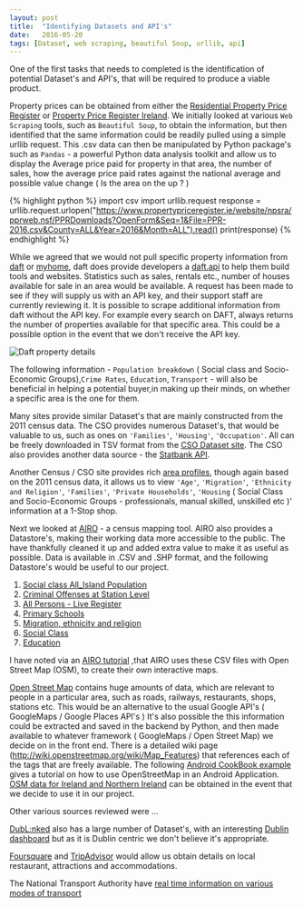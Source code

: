 ```yaml
---
layout: post
title:  "Identifying Datasets and API's"
date:   2016-05-20
tags: [Dataset, web scraping, beautiful Soup, urllib, api]
---
```

One of the first tasks that needs to completed is the identification of potential Dataset's and API's, that will be required to produce
 a viable product.

Property prices can be obtained from either the [Residential Property Price Register](https://www.propertypriceregister.ie/website/npsra/pprweb.nsf/page/ppr-home-en)
or [Property Price Register Ireland](http://propertypriceregisterireland.com/). We initially looked at  various `Web Scraping` tools, such as
`Beautiful Soup`, to obtain the information, but then identified that the same information could be readily pulled using a simple urllib request.
This .csv data can then be manipulated by Python package's such as `Pandas` - a powerful Python data analysis toolkit and
allow us to display the Average price paid for property in that area, the number of sales,
how the average price paid rates against the national average and possible value change ( Is the area on the up ? )

{% highlight python %}
import csv
import urllib.request
response = urllib.request.urlopen("https://www.propertypriceregister.ie/website/npsra/pprweb.nsf/PPRDownloads?OpenForm&Seq=1&File=PPR-2016.csv&County=ALL&Year=2016&Month=ALL").read()
print(response)
{% endhighlight %}

While we agreed that we would not pull specific property information from [daft](http://www.daft.ie/)
or [myhome](http://www.myhome.ie/), daft does provide
developers a [daft.api](http://api.daft.ie/gettingstarted/) to help them build tools and websites.
Statistics such as sales, rentals etc., number of houses available for sale in an area would be available.
A request has been made to see if they will supply us with an API key, and their support staff are currently reviewing it.
It is possible to scrape additional information from daft without the API key. For example every search on DAFT, always returns the
number of properties available for that specific area. This could be a possible option in the event that we don't receive the API key.

![Daft property details]({{site.baseurl}}/images/daft_details.jpg)

The following information - `Population breakdown` ( Social class and Socio-Economic Groups),`Crime Rates`, `Education`, `Transport` -
will also be beneficial in helping a potential buyer,in making up their minds, on whether a specific area is the one for them.

Many sites provide similar Dataset's that are mainly constructed from the 2011 census data.
The CSO provides numerous Dataset's, that would be valuable to us, such as ones on `'Families'`, `'Housing'`, `'Occupation'`.
All can be freely downloaded in TSV format from the [CSO Dataset site](http://data.cso.ie/datasets/index.html).
The CSO also provides another data source - the [Statbank API](http://www.cso.ie/webserviceclient/).

Another Census / CSO site provides rich [area profiles](http://census.cso.ie/areaprofiles/), though again based on the 2011 census data,
it allows us to view `'Age'`, `'Migration'`, `'Ethnicity and Religion'`, `'Families'`, `'Private Households'`, `'Housing` ( Social Class and Socio-Economic Groups -
professionals, manual skilled, unskilled etc )' information at a 1-Stop shop.

Next we looked at [AIRO](http://airo.maynoothuniversity.ie/) - a census mapping tool. AIRO also provides a Datastore's, making their working data more accessible to the public.
The have thankfully cleaned it up and added extra value to make it as useful as possible.
Data is available in .CSV and .SHP format, and the following Datastore's would be useful to our project.

1. [Social class All_Island Population](http://airo.maynoothuniversity.ie/files/dDATASTORE/all_island/csv/population.csv)
2. [Criminal Offenses at Station Level](http://airo.maynoothuniversity.ie/files/dDATASTORE/crime/garda%20stations/garda_stations.csv)
3. [All Persons - Live Register](http://airo.maynoothuniversity.ie/files/dDATASTORE/swo/csv/all_persons.csv)
4. [Primary Schools](http://airo.maynoothuniversity.ie/files/dDATASTORE/education/csv/primary_schools_2013_2014.csv)
5. [Migration, ethnicity and religion](http://airo.maynoothuniversity.ie/files/dDATASTORE/small_areas/theme_2_small_areas.csv)
6. [Social Class](http://airo.maynoothuniversity.ie/files/dDATASTORE/small_areas/theme_9_small_areas.csv)
7. [Education](http://airo.maynoothuniversity.ie/files/dDATASTORE/small_areas/theme_10_small_areas.csv)

I have noted via an [AIRO tutorial](https://www.youtube.com/watch?v=3sgJO6fmFhQ) ,that AIRO uses these CSV files with Open Street Map (OSM), to create their own interactive maps.

[Open Street Map](https://www.openstreetmap.org/#map=16/53.3851/-6.4251) contains huge amounts of data, which are relevant to people in a particular area, such as roads, railways, restaurants, shops, stations etc.
This would be an alternative to the usual Google API's ( GoogleMaps / Google Places API's )
It's also possible the this information could be extracted and saved in the backend by Python, and then made available to whatever framework ( GoogleMaps / Open Street Map) we decide on in the front end.
There is a detailed wiki page (http://wiki.openstreetmap.org/wiki/Map_Features) that references each of the tags that are freely available.
The following [Android CookBook example](https://androidcookbook.com/Recipe.seam?recipeId=2521) gives a tutorial on how to use OpenStreetMap in an Android Application.
[OSM data for Ireland and Northern Ireland](http://download.geofabrik.de/europe/ireland-and-northern-ireland.html) can be obtained in the event that we decide to use it in our project.

Other various sources reviewed were ...

[DubL:nked](http://dublinked.ie/) also has a large number of Dataset's, with an interesting [Dublin dashboard](http://dublindashboard.ie/pages/index ) but as it is Dublin centric we don't believe it's appropriate.

[Foursquare](https://developer.foursquare.com/overview/) and [TripAdvisor](https://developer-tripadvisor.com/content-api/) would allow us obtain details on local restaurant, attractions and accommodations.

The National Transport Authority have [real time information on various modes of transport](https://data.gov.ie/dataset/real-time-passenger-information-rtpi-for-dublin-bus-bus-eireann-luas-and-irish-rail)
